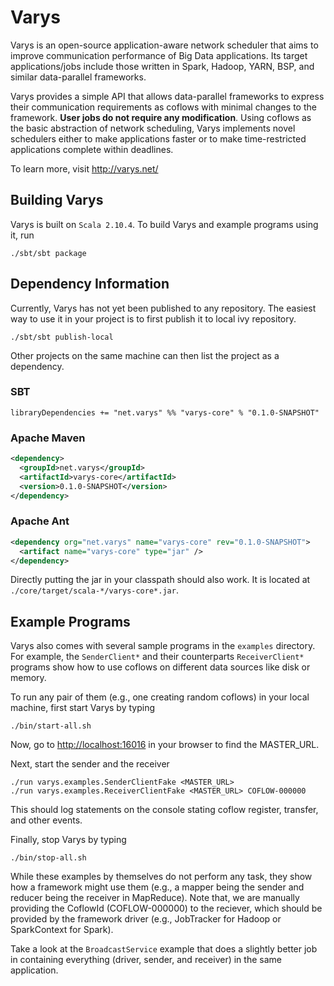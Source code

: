 # Varys
Varys is an open-source application-aware network scheduler that aims to improve communication performance of Big Data applications. Its target applications/jobs include those written in Spark, Hadoop, YARN, BSP, and similar data-parallel frameworks.

Varys provides a simple API that allows data-parallel frameworks to express their communication requirements as coflows with minimal changes to the framework. **User jobs do not require any modification**. Using coflows as the basic abstraction of network scheduling, Varys implements novel schedulers either to make applications faster or to make time-restricted applications complete within deadlines.

To learn more, visit <http://varys.net/>

## Building Varys
Varys is built on `Scala 2.10.4`. To build Varys and example programs using it, run

	./sbt/sbt package

## Dependency Information
Currently, Varys has not yet been published to any repository. The easiest way to use it in your project is to first publish it to local ivy repository. 

	./sbt/sbt publish-local

Other projects on the same machine can then list the project as a dependency. 

### SBT
```
libraryDependencies += "net.varys" %% "varys-core" % "0.1.0-SNAPSHOT"
```

### Apache Maven
```xml
<dependency>
  <groupId>net.varys</groupId>
  <artifactId>varys-core</artifactId>
  <version>0.1.0-SNAPSHOT</version>
</dependency>
```

### Apache Ant
```xml
<dependency org="net.varys" name="varys-core" rev="0.1.0-SNAPSHOT">
  <artifact name="varys-core" type="jar" />
</dependency>
```

Directly putting the jar in your classpath should also work. It is located at `./core/target/scala-*/varys-core*.jar`.

## Example Programs
Varys also comes with several sample programs in the `examples` directory. For example, the `SenderClient*` and their counterparts `ReceiverClient*` programs show how to use coflows on different data sources like disk or memory. 

To run any pair of them (e.g., one creating random coflows) in your local machine, first start Varys by typing

	./bin/start-all.sh

Now, go to <http://localhost:16016> in your browser to find the MASTER_URL.

Next, start the sender and the receiver

	./run varys.examples.SenderClientFake <MASTER_URL>
	./run varys.examples.ReceiverClientFake <MASTER_URL> COFLOW-000000

This should log statements on the console stating coflow register, transfer, and other events. 

Finally, stop Varys by typing

	./bin/stop-all.sh

While these examples by themselves do not perform any task, they show how a framework might use them (e.g., a mapper being the sender and reducer being the receiver in MapReduce). Note that, we are manually providing the CoflowId (COFLOW-000000) to the reciever, which should be provided by the framework driver (e.g., JobTracker for Hadoop or SparkContext for Spark).

Take a look at the `BroadcastService` example that does a slightly better job in containing everything (driver, sender, and receiver) in the same application.
